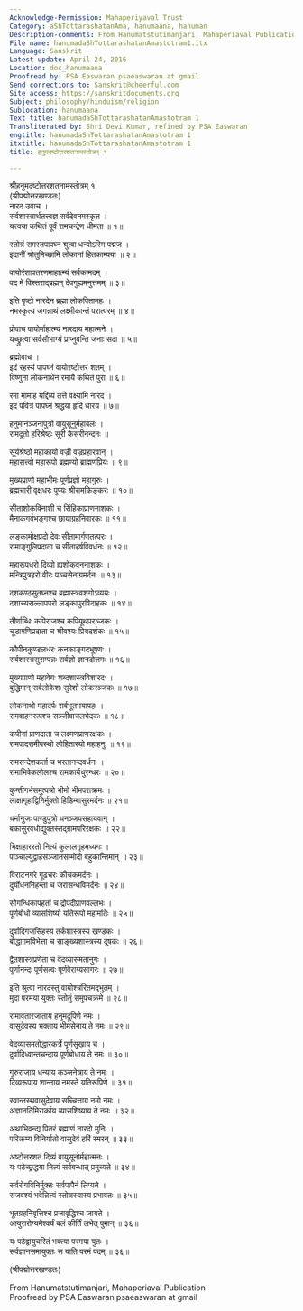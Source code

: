 ```yaml
---
Acknowledge-Permission: Mahaperiyaval Trust
Category: aShTottarashatanAma, hanumaana, hanuman
Description-comments: From Hanumatstutimanjari, Mahaperiaval Publication
File name: hanumadaShTottarashatanAmastotram1.itx
Language: Sanskrit
Latest update: April 24, 2016
Location: doc_hanumaana
Proofread by: PSA Easwaran psaeaswaran at gmail
Send corrections to: Sanskrit@cheerful.com
Site access: https://sanskritdocuments.org
Subject: philosophy/hinduism/religion
Sublocation: hanumaana
Text title: hanumadaShTottarashatanAmastotram 1
Transliterated by: Shri Devi Kumar, refined by PSA Easwaran
engtitle: hanumadaShTottarashatanAmastotram 1
itxtitle: hanumadaShTottarashatanAmastotram 1
title: हनुमदष्टोत्तरशतनामस्तोत्रम् १

---
```

  
 श्रीहनुमदष्टोत्तरशतनामस्तोत्रम् १   
(श्रीपद्मोत्तरखण्डतः)  
नारद उवाच ।  
सर्वशास्त्रार्थतत्त्वज्ञ सर्वदेवनमस्कृत ।  
यत्त्वया कथितं पूर्वं रामचन्द्रेण धीमता ॥ १॥  
  
स्तोत्रं समस्तपापघ्नं श्रुत्वा धन्योऽस्मि पद्मज ।  
इदानीं श्रोतुमिच्छामि लोकानां हितकाम्यया ॥ २॥  
  
वायोरंशावतरणमाहात्म्यं सर्वकामदम् ।  
वद मे विस्तराद्ब्रह्मन् देवगुह्यमनुत्तमम् ॥ ३॥  
  
इति पृष्टो नारदेन ब्रह्मा लोकपितामहः ।  
नमस्कृत्य जगन्नाथं लक्ष्मीकान्तं परात्परम् ॥ ४॥  
  
प्रोवाच वायोर्माहात्म्यं नारदाय महात्मने ।  
यच्छ्रुत्वा सर्वसौभाग्यं प्राप्नुवन्ति जनाः सदा ॥ ५॥  
  
ब्रह्मोवाच ।  
इदं रहस्यं पापघ्नं वायोरष्टोत्तरं शतम् ।  
विष्णुना लोकनाथेन रमायै कथितं पुरा ॥ ६॥  
  
रमा मामाह यद्दिव्यं तत्ते वक्ष्यामि नारद ।  
इदं पवित्रं पापघ्नं श्रद्धया हृदि धारय ॥ ७॥  
  
हनुमानञ्जनापुत्रो वायुसूनुर्महाबलः ।  
रामदूतो हरिश्रेष्ठः सूरी केसरीनन्दनः ॥  
  
सूर्यश्रेष्ठो महाकायो वज्री वज्रप्रहारवान् ।  
महासत्त्वो महारूपो ब्रह्मण्यो ब्राह्मणप्रियः ॥ ९॥  
  
मुख्यप्राणो महाभीमः पूर्णप्रज्ञो महागुरुः ।  
ब्रह्मचारी वृक्षधरः पुण्यः श्रीरामकिङ्करः ॥ १०॥  
  
सीताशोकविनाशी च सिंहिकाप्राणनाशकः ।  
मैनाकगर्वभङ्गश्च छायाग्रहनिवारकः ॥ ११॥  
  
लङ्कामोक्षप्रदो देवः सीतामार्गणतत्परः ।  
रामाङ्गुलिप्रदाता च सीताहर्षविवर्धनः ॥ १२॥  
  
महारूपधरो दिव्यो ह्यशोकवननाशकः ।  
मन्त्रिपुत्रहरो वीरः पञ्चसेनाग्रमर्दनः ॥ १३॥  
  
दशकण्ठसुतघ्नश्च ब्रह्मास्त्रवशगोऽव्ययः ।  
दशास्यसल्लापपरो लङ्कापुरविदाहकः ॥ १४॥  
  
तीर्णाब्धिः कपिराजश्च कपियूथप्ररञ्जकः ।  
चूडामणिप्रदाता च श्रीवश्यः प्रियदर्शकः ॥ १५॥  
  
कौपीनकुण्डलधरः कनकाङ्गदभूषणः ।  
सर्वशास्त्रसुसम्पन्नः सर्वज्ञो ज्ञानदोत्तमः ॥ १६॥  
  
मुख्यप्राणो महावेगः शब्दशास्त्रविशारदः ।  
बुद्धिमान् सर्वलोकेशः सुरेशो लोकरञ्जकः ॥ १७॥  
  
लोकनाथो महादर्पः सर्वभूतभयापहः ।  
रामवाहनरूपश्च सञ्जीवाचलभेदकः ॥ १८॥  
  
कपीनां प्राणदाता च लक्ष्मणप्राणरक्षकः ।  
रामपादसमीपस्थो लोहितास्यो महाहनुः ॥ १९॥  
  
रामसन्देशकर्ता च भरतानन्दवर्धनः ।  
रामाभिषेकलोलश्च रामकार्यधुरन्धरः ॥ २०॥  
  
कुन्तीगर्भसमुत्पन्नो भीमो भीमपराक्रमः ।  
लाक्षागृहाद्विनिर्मुक्तो हिडिम्बासुरमर्दनः ॥ २१॥  
  
धर्मानुजः पाण्डुपुत्रो धनञ्जयसहायवान् ।  
बकासुरवधोद्युक्तस्तद्ग्रामपरिरक्षकः ॥ २२॥  
  
भिक्षाहाररतो नित्यं कुलालगृहमध्यगः ।  
पाञ्चाल्युद्वाहसञ्जातसम्मोदो बहुकान्तिमान् ॥ २३॥  
  
विराटनगरे गूढचरः कीचकमर्दनः ।  
दुर्योधननिहन्ता च जरासन्धविमर्दनः ॥ २४॥  
  
सौगन्धिकापहर्ता च द्रौपदीप्राणवल्लभः ।  
पूर्णबोधो व्यासशिष्यो यतिरूपो महामतिः ॥ २५॥  
  
दुर्वादिगजसिंहस्य तर्कशास्त्रस्य खण्डकः ।  
बौद्धागमविभेत्ता च साङ्ख्यशास्त्रस्य दूषकः ॥ २६॥  
  
द्वैतशास्त्रप्रणेता च वेदव्यासमतानुगः ।  
पूर्णानन्दः पूर्णसत्वः पूर्णवैराग्यसागरः ॥ २७॥  
  
इति श्रुत्वा नारदस्तु वायोश्चरितमद्भुतम् ।  
मुदा परमया युक्तः स्तोतुं समुपचक्रमे ॥ २८॥  
  
रामावतारजाताय हनुमद्रूपिणे नमः ।  
वासुदेवस्य भक्ताय भीमसेनाय ते नमः ॥ २९॥  
  
वेदव्यासमतोद्धारकर्त्रे पूर्णसुखाय च ।  
दुर्वादिध्वान्तचन्द्राय पूर्णबोधाय ते नमः ॥ ३०॥  
  
गुरुराजाय धन्याय कञ्जनेत्राय ते नमः ।  
दिव्यरूपाय शान्ताय नमस्ते यतिरूपिणे ॥ ३१॥  
  
स्वान्तस्थवासुदेवाय सच्चित्ताय नमो नमः ।  
अज्ञानतिमिरार्काय व्यासशिष्याय ते नमः ॥ ३२॥  
  
अथाभिवन्द्य पितरं ब्रह्माणं नारदो मुनिः ।  
परिक्रम्य विनिर्यातो वासुदेवं हरिं स्मरन् ॥ ३३॥  
  
अष्टोत्तरशतं दिव्यं वायुसूनोर्महात्मनः ।  
यः पठेच्छ्रद्धया नित्यं सर्वबन्धात् प्रमुच्यते ॥ ३४॥  
  
सर्वरोगविनिर्मुक्तः सर्वपापैर्न लिप्यते ।  
राजवश्यं भवेन्नित्यं स्तोत्रस्यास्य प्रभावतः ॥ ३५॥  
  
भूतग्रहनिवृत्तिश्च प्रजावृद्धिश्च जायते ।  
आयुरारोग्यमैश्वर्यं बलं कीर्तिं लभेत् पुमान् ॥ ३६॥  
  
यः पठेद्वायुचरितं भक्त्या परमया युतः ।  
सर्वज्ञानसमायुक्तः स याति परमं पदम् ॥ ३६॥  
  
(श्रीपद्मोत्तरखण्डतः)  
  
  
  
  
  
From Hanumatstutimanjari, Mahaperiaval Publication  
Proofread by PSA Easwaran psaeaswaran at gmail  
  
